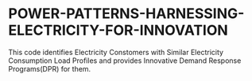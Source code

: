 # POWER-PATTERNS-HARNESSING-ELECTRICITY-FOR-INNOVATION
This code identifies Electricity Constomers with Similar Electricity Consumption Load Profiles and provides Innovative Demand Response Programs(DPR) for them.
